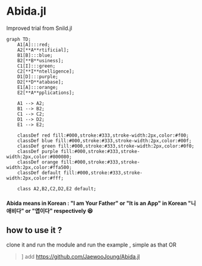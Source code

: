 # Abida.jl
Improved trial from Snild.jl

```mermaid
graph TD;
    A1[A]:::red;
    A2[**A**rtificial];
    B1[B]:::blue;
    B2[**B**usiness];
    C1[I]:::green;
    C2[**I**ntelligence];
    D1[D]:::purple;
    D2[**D**atabase];
    E1[A]:::orange;
    E2[**A**pplications];

    A1 --> A2;
    B1 --> B2;
    C1 --> C2;
    D1 --> D2;
    E1 --> E2;

    classDef red fill:#000,stroke:#333,stroke-width:2px,color:#f00;
    classDef blue fill:#000,stroke:#333,stroke-width:2px,color:#00f;
    classDef green fill:#000,stroke:#333,stroke-width:2px,color:#0f0;
    classDef purple fill:#000,stroke:#333,stroke-width:2px,color:#800080;
    classDef orange fill:#000,stroke:#333,stroke-width:2px,color:#ffa500;
    classDef default fill:#000,stroke:#333,stroke-width:2px,color:#fff;

    class A2,B2,C2,D2,E2 default;

```
#### Abida means in Korean : "I am Your Father" or "It is an App" in Korean  "니 애비다" or "앱이다" respectively 😆

## how to use it ? 
clone it and run the module and run the example , simple as that
OR
>] add https://github.com/JaewooJoung/Abida.jl 

